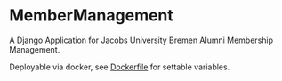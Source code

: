 # MemberManagement

A Django Application for Jacobs University Bremen Alumni Membership Management. 

Deployable via docker, see [Dockerfile](Dockerfile) for settable variables. 
